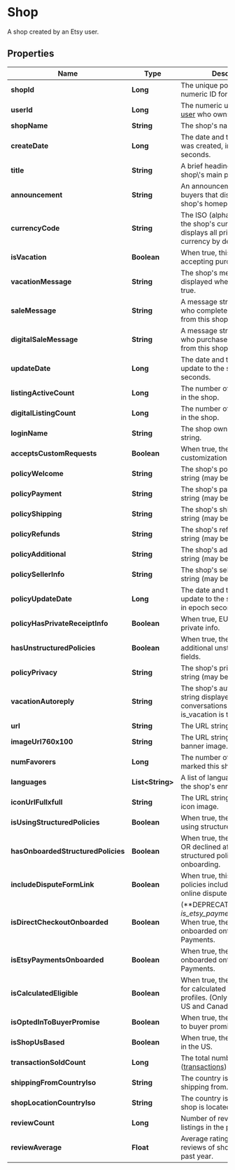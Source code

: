 

# Shop

A shop created by an Etsy user.

## Properties

Name | Type | Description | Notes
------------ | ------------- | ------------- | -------------
**shopId** | **Long** | The unique positive non-zero numeric ID for an Etsy Shop. | 
**userId** | **Long** | The numeric user ID of the [user](/documentation/reference#tag/User) who owns this shop. | 
**shopName** | **String** | The shop&#39;s name string. | 
**createDate** | **Long** | The date and time this shop was created, in epoch seconds. | 
**title** | **String** | A brief heading string for the shop\\&#39;s main page. | 
**announcement** | **String** | An announcement string to buyers that displays on the shop&#39;s homepage. | 
**currencyCode** | **String** | The ISO (alphabetic) code for the shop&#39;s currency. The shop displays all prices in this currency by default. | 
**isVacation** | **Boolean** | When true, this shop is not accepting purchases. | 
**vacationMessage** | **String** | The shop&#39;s message string displayed when is_vacation is true. | 
**saleMessage** | **String** | A message string sent to users who complete a purchase from this shop. | 
**digitalSaleMessage** | **String** | A message string sent to users who purchase a digital item from this shop. | 
**updateDate** | **Long** | The date and time of the last update to the shop, in epoch seconds. | 
**listingActiveCount** | **Long** | The number of active listings in the shop. | 
**digitalListingCount** | **Long** | The number of digital listings in the shop. | 
**loginName** | **String** | The shop owner\\&#39;s login name string. | 
**acceptsCustomRequests** | **Boolean** | When true, the shop accepts customization requests. | 
**policyWelcome** | **String** | The shop&#39;s policy welcome string (may be blank). | 
**policyPayment** | **String** | The shop&#39;s payment policy string (may be blank). | 
**policyShipping** | **String** | The shop&#39;s shipping policy string (may be blank). | 
**policyRefunds** | **String** | The shop&#39;s refund policy string (may be blank). | 
**policyAdditional** | **String** | The shop&#39;s additional policies string (may be blank). | 
**policySellerInfo** | **String** | The shop&#39;s seller infomation string (may be blank). | 
**policyUpdateDate** | **Long** | The date and time of the last update to the shop&#39;s policies, in epoch seconds. | 
**policyHasPrivateReceiptInfo** | **Boolean** | When true, EU receipts display private info. | 
**hasUnstructuredPolicies** | **Boolean** | When true, the shop displays additional unstructured policy fields. | 
**policyPrivacy** | **String** | The shop&#39;s privacy policy string (may be blank). | 
**vacationAutoreply** | **String** | The shop&#39;s automatic reply string displayed in new conversations when is_vacation is true. | 
**url** | **String** | The URL string for this shop. | 
**imageUrl760x100** | **String** | The URL string for this shop&#39;s banner image. | 
**numFavorers** | **Long** | The number of users who marked this shop a favorite. | 
**languages** | **List&lt;String&gt;** | A list of language strings for the shop&#39;s enrolled languages. | 
**iconUrlFullxfull** | **String** | The URL string for this shop&#39;s icon image. | 
**isUsingStructuredPolicies** | **Boolean** | When true, the shop accepted using structured policies. | 
**hasOnboardedStructuredPolicies** | **Boolean** | When true, the shop accepted OR declined after viewing structured policies onboarding. | 
**includeDisputeFormLink** | **Boolean** | When true, this shop\\&#39;s policies include a link to an EU online dispute form. | 
**isDirectCheckoutOnboarded** | **Boolean** | (**DEPRECATED: Replaced by _is_etsy_payments_onboarded._) When true, the shop has onboarded onto Etsy Payments. | 
**isEtsyPaymentsOnboarded** | **Boolean** | When true, the shop has onboarded onto Etsy Payments. | 
**isCalculatedEligible** | **Boolean** | When true, the shop is elegible for calculated shipping profiles. (Only available in the US and Canada) | 
**isOptedInToBuyerPromise** | **Boolean** | When true, the shop opted in to buyer promise. | 
**isShopUsBased** | **Boolean** | When true, the shop is based in the US. | 
**transactionSoldCount** | **Long** | The total number of sales ([transactions](/documentation/reference#tag/Shop-Receipt-Transactions)) for this shop | 
**shippingFromCountryIso** | **String** | The country iso the shop is shipping from. | 
**shopLocationCountryIso** | **String** | The country iso where the shop is located. | 
**reviewCount** | **Long** | Number of reviews of shop listings in the past year. | 
**reviewAverage** | **Float** | Average rating based on reviews of shop listings in the past year. | 




